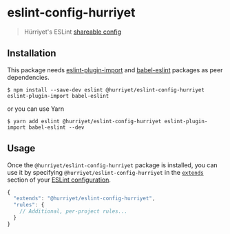 # eslint-config-hurriyet

> Hürriyet's ESLint [shareable config](http://eslint.org/docs/developer-guide/shareable-configs.html) 

## Installation
This package needs [eslint-plugin-import](https://www.npmjs.com/package/eslint-plugin-import) and [babel-eslint](https://www.npmjs.com/package/babel-eslint) packages as peer dependencies.
```
$ npm install --save-dev eslint @hurriyet/eslint-config-hurriyet eslint-plugin-import babel-eslint
```
or you can use Yarn
```
$ yarn add eslint @hurriyet/eslint-config-hurriyet eslint-plugin-import babel-eslint --dev
```

## Usage

Once the `@hurriyet/eslint-config-hurriyet` package is installed, you can use it by specifying `@hurriyet/eslint-config-hurriyet` in the [`extends`](http://eslint.org/docs/user-guide/configuring#extending-configuration-files) section of your [ESLint configuration](http://eslint.org/docs/user-guide/configuring).

```js
{
  "extends": "@hurriyet/eslint-config-hurriyet",
  "rules": {
    // Additional, per-project rules...
  }
}
```